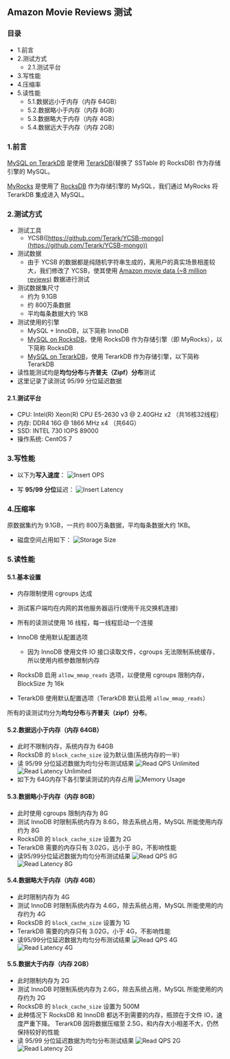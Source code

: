 ## Amazon Movie Reviews 测试

### 目录
- 1.前言
- 2.测试方式
  - 2.1.测试平台
- 3.写性能
- 4.压缩率
- 5.读性能
  - 5.1.数据远小于内存（内存 64GB）
  - 5.2.数据略小于内存（内存 8GB）
  - 5.3.数据略大于内存（内存 4GB）
  - 5.4.数据远大于内存（内存 2GB）

### 1.前言
[MySQL on TerarkDB](https://github.com/Terark/mysql-on-terarkdb) 是使用 [TerarkDB](https://github.com/Terark/terarkdb)(替换了 SSTable 的 RocksDB) 作为存储引擎的 MySQL。

[MyRocks](https://github.com/facebook/mysql-5.6) 是使用了 [RocksDB](https://github.com/facebook/rocksdb) 作为存储引擎的 MySQL，我们通过 MyRocks 将 TerarkDB 集成进入 MySQL。

### 2.测试方式
- 测试工具
  - YCSB([https://github.com/Terark/YCSB-mongo](https://github.com/Terark/YCSB-mongo))
- 测试数据
  - 由于 YCSB 的数据都是纯随机字符串生成的，离用户的真实场景相差较大，我们修改了 YCSB，使其使用 [Amazon movie data (~8 million reviews)](https://snap.stanford.edu/data/web-Movies.html) 数据进行测试
- 测试数据集尺寸
  - 约为 9.1GB
  - 约 800万条数据
  - 平均每条数据大约 1KB
- 测试使用的引擎
  - MySQL + InnoDB，以下简称 InnoDB
  - [MySQL on RocksDB](https://github.com/facebook/mysql-5.6)，使用 RocksDB 作为存储引擎（即 MyRocks），以下简称 RocksDB
  - [MySQL on TerarkDB](https://github.com/Terark/mysql-on-terarkdb)，使用 TerarkDB 作为存储引擎，以下简称 TerarkDB
- 读性能测试均是**均匀分布**与**齐普夫（Zipf）分布**测试
- 这里记录了读测试 95/99 分位延迟数据

#### 2.1.测试平台

- CPU: Intel(R) Xeon(R) CPU E5-2630 v3 @ 2.40GHz x2 （共16核32线程）
- 内存: DDR4 16G @ 1866 MHz x4 （共64G）
- SSD: INTEL 730 IOPS 89000
- 操作系统: CentOS 7

### 3.写性能
- 以下为**写入速度**：
![Insert OPS](../images/amazon_movie_reviews_benchmark/InsertOPS.svg)

- 写 **95/99 分位**延迟：
![Insert Latency](../images/amazon_movie_reviews_benchmark/Insert_Percentile_Latencyus.svg)

### 4.压缩率
原数据集约为 9.1GB，一共约 800万条数据，平均每条数据大约 1KB。
- 磁盘空间占用如下：
![Storage Size](../images/amazon_movie_reviews_benchmark/Data_Storage_SizeGB.svg)

### 5.读性能

#### 5.1.基本设置
- 内存限制使用 cgroups 达成
- 测试客户端均在内网的其他服务器运行(使用千兆交换机连接)
- 所有的读测试使用 16 线程，每一线程启动一个连接

- InnoDB 使用默认配置选项
  - 因为 InnoDB 使用文件 IO 接口读取文件，cgroups 无法限制系统缓存，所以使用内核参数限制内存
- RocksDB 启用 `allow_mmap_reads` 选项，以便使用 cgroups 限制内存，BlockSize 为 16k
- TerarkDB 使用默认配置选项（TerarkDB 默认启用 `allow_mmap_reads`）

所有的读测试均分为**均匀分布**与**齐普夫（zipf）分布**。

#### 5.2.数据远小于内存（内存 64GB）
- 此时不限制内存，系统内存为 64GB
- RocksDB 的 `block_cache_size` 设为默认值(系统内存的一半)
- 读 95/99 分位延迟数据为均匀分布测试结果
![Read QPS Unlimited](../images/amazon_movie_reviews_benchmark/ReadQPS_Memory_Unlimited.svg)
![Read Latency Unlimited](../images/amazon_movie_reviews_benchmark/Read_Percentile_Latencyus_Memory_Unlimited.svg)
- 如下为 64G内存下各引擎读测试的内存占用
![Memory Usage](../images/amazon_movie_reviews_benchmark/Read_Memory_UsageGB.svg)

#### 5.3.数据略小于内存（内存 8GB）
- 此时使用 cgroups 限制内存为 8G
- 测试 InnoDB 时限制系统内存为 8.6G，除去系统占用，MySQL 所能使用内存约为 8G
- RocksDB 的 `block_cache_size` 设置为 2G
- TerarkDB 需要的内存只有 3.02G，远小于 8G，不影响性能
- 读95/99分位延迟数据为均匀分布测试结果
![Read QPS 8G](../images/amazon_movie_reviews_benchmark/ReadQPS_Memory_Limit_8G.svg)
![Read Latency 8G](../images/amazon_movie_reviews_benchmark/Read_Percentile_Latencyus_Memory_Limit_8G.svg)

#### 5.4.数据略大于内存（内存 4GB）
- 此时限制内存为 4G
- 测试 InnoDB 时限制系统内存为 4.6G，除去系统占用，MySQL 所能使用的内存约为 4G
- RocksDB 的 `block_cache_size` 设置为 1G
- TerarkDB 需要的内存只有 3.02G，小于 4G，不影响性能
- 读95/99分位延迟数据为均匀分布测试结果
![Read QPS 4G](../images/amazon_movie_reviews_benchmark/ReadQPS_Memory_Limit_4G.svg)
![Read Latency 4G](../images/amazon_movie_reviews_benchmark/Read_Percentile_Latencyus_Memory_Limit_4G.svg)

#### 5.5.数据大于内存（内存 2GB）
- 此时限制内存为 2G
- 测试 InnoDB 时限制系统内存为 2.6G，除去系统占用，MySQL 所能使用的内存约为 2G
- RocksDB 的 `block_cache_size` 设置为 500M
- 此种情况下 RocksDB 和 InnoDB 都达不到需要的内存，瓶颈在于文件 IO，速度严重下降。 TerarkDB 因将数据压缩至 2.5G，和内存大小相差不大，仍然保持较好的性能
- 读 95/99 分位延迟数据为均匀分布测试结果
![Read QPS 2G](../images/amazon_movie_reviews_benchmark/ReadQPS_Memory_Limit_2G.svg)
![Read Latency 2G](../images/amazon_movie_reviews_benchmark/Read_Percentile_Latencyus_Memory_Limit_2G.svg)


